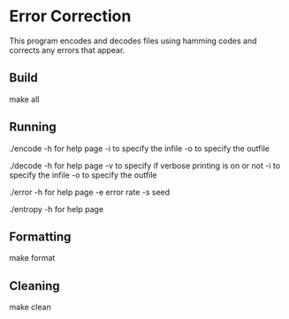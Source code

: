 # Error Correction
This program encodes and decodes files using hamming codes and corrects any errors that appear.

## Build
make all

## Running
./encode
-h for help page
-i to specify the infile
-o to specify the outfile

./decode
-h for help page
-v to specify if verbose printing is on or not
-i to specify the infile
-o to specify the outfile

./error
-h for help page
-e error rate
-s seed

./entropy
-h for help page

## Formatting
make format

## Cleaning
make clean

